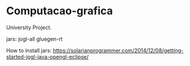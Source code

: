 # Computacao-grafica
University Project. 

jars:
   jogl-all
   gluegen-rt

How to install jars:
   https://solarianprogrammer.com/2014/12/08/getting-started-jogl-java-opengl-eclipse/ 
